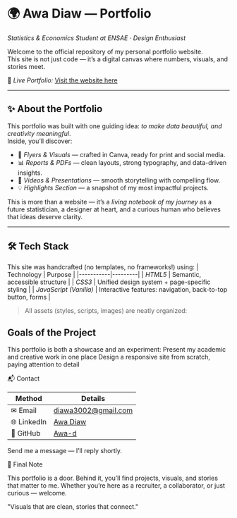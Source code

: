 # 🌍 Awa Diaw — Portfolio

*Statistics & Economics Student at ENSAE · Design Enthusiast*

Welcome to the official repository of my personal portfolio website.  
This site is not just code — it’s a digital canvas where numbers, visuals, and stories meet.

🔗 *Live Portfolio:* [Visit the website here](https://awa-d.github.io/Awa_s_PortfolioCanva/)

---

## ✨ About the Portfolio

This portfolio was built with one guiding idea: *to make data beautiful, and creativity meaningful*.  
Inside, you’ll discover:

- 🎨 *Flyers & Visuals* — crafted in Canva, ready for print and social media.  
- 📊 *Reports & PDFs* — clean layouts, strong typography, and data-driven insights.  
- 🎥 *Videos & Presentations* — smooth storytelling with compelling flow.  
- 💡 *Highlights Section* — a snapshot of my most impactful projects.  

This is more than a website — it’s a *living notebook of my journey* as a future statistician, a designer at heart, and a curious human who believes that ideas deserve clarity.

---

## 🛠 Tech Stack

This site was handcrafted (no templates, no frameworks!) using:
| Technology | Purpose |
|-----------|---------|
| *HTML5* | Semantic, accessible structure |
| *CSS3*  | Unified design system + page-specific styling |
| *JavaScript (Vanilla)* | Interactive features: navigation, back-to-top button, forms |

> All assets (styles, scripts, images) are neatly organized:

## Goals of the Project

This portfolio is both a showcase and an experiment:
Present my academic and creative work in one place
Design a responsive site from scratch, paying attention to detail

📬 Contact

| Method      | Details                                           |
| ----------- | ------------------------------------------------- |
| ✉ Email    | [diawa3002@gmail.com](mailto:diawa3002@gmail.com) |
| 🌐 LinkedIn | [Awa Diaw]([https://www.linkedin.com/in/awaDiaw](https://www.linkedin.com/in/awa-diaw-51137128a/)) |
| 🐙 GitHub   | [Awa-d](https://github.com/Awa-d)                 |

Send me a message — I’ll reply shortly.

📖 Final Note

This portfolio is a door. Behind it, you’ll find projects, visuals, and stories that matter to me.
Whether you’re here as a recruiter, a collaborator, or just curious — welcome.

"Visuals that are clean, stories that connect."
